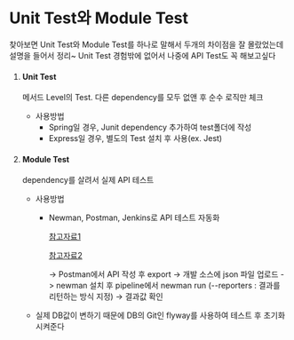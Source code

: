 # Unit Test와 Module Test

찾아보면 Unit Test와 Module Test를 하나로 말해서 두개의 차이점을 잘 몰랐었는데 설명을 들어서 정리~
Unit Test 경험밖에 없어서 나중에 API Test도 꼭 해보고싶다


1. #### Unit Test

   메서드 Level의 Test. 다른 dependency를 모두 없앤 후 순수 로직만 체크

   - 사용방법 
     - Spring일 경우, Junit dependency 추가하여 test폴더에 작성
     - Express일 경우, 별도의 Test 설치 후 사용(ex. Jest)



2. #### Module Test

   dependency를 살려서 실제 API 테스트

   - 사용방법

     - Newman, Postman, Jenkins로 API 테스트 자동화

       [참고자료1](https://co-de.tistory.com/19)
       
       [참고자료2](https://medium.com/dtevangelist/devops-jenkins-postman-newman%EC%9C%BC%EB%A1%9C-api-%ED%85%8C%EC%8A%A4%ED%8A%B8-%EC%9E%90%EB%8F%99%ED%99%94%ED%95%98%EA%B8%B0-f08a155a949c)

       -> Postman에서 API 작성 후 export -> 개발 소스에 json 파일 업로드 -> newman 설치 후 pipeline에서 newman run (--reporters : 결과를 리턴하는 방식 지정) -> 결과값 확인
       
    - 실제 DB값이 변하기 때문에 DB의 Git인 flyway를 사용하여 테스트 후 초기화 시켜준다

       

   

   
